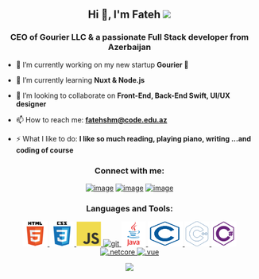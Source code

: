 <h2 align="center">Hi 👋, I'm Fateh <img height="40" src="https://emoji.gg/assets/emoji/7333-parrotdance.gif"></h2>
<h3 align="center">CEO of Gourier LLC & a passionate Full Stack developer from Azerbaijan</h3>

- 🔭 I’m currently working on my new startup **Gourier 🚀**

- 🌱 I’m currently learning **Nuxt & Node.js**

- 👯 I’m looking to collaborate on **Front-End, Back-End Swift, UI/UX designer**

- 📫 How to reach me: **fatehshm@code.edu.az**

- ⚡ What I like to do: **I like so much reading, playing piano, writing ...and coding of course**

<h3 align="center">Connect with me:</h3>
<div align="center">

[![image](https://img.shields.io/badge/LinkedIn-0077B5?style=for-the-badge&logo=linkedin&logoColor=white)](https://www.linkedin.com/in/fatehmammadli/)
[![image](https://img.shields.io/badge/Instagram-E4405F?style=for-the-badge&logo=instagram&logoColor=white)](https://www.instagram.com/everyonelovesfateh/)
[![image](https://img.shields.io/badge/Gmail-D14836?style=for-the-badge&logo=gmail&logoColor=white)](mailto:fatehshm@code.edu.az)
  
</div>

<h3 align="center">Languages and Tools:</h3>

<p align="center"> 
  <a href="https://www.w3.org/html/" target="_blank"> 
    <img src="https://raw.githubusercontent.com/devicons/devicon/master/icons/html5/html5-original-wordmark.svg" alt="html5" width="50" height="50"/> 
  </a>
  <a href="https://www.w3schools.com/css/" target="_blank"> 
    <img src="https://raw.githubusercontent.com/devicons/devicon/master/icons/css3/css3-original-wordmark.svg" alt="css3" width="50" height="50"/> 
  </a>  
  <a href="https://developer.mozilla.org/en-US/docs/Web/JavaScript" target="_blank"> 
    <img src="https://raw.githubusercontent.com/devicons/devicon/master/icons/javascript/javascript-original.svg" alt="javascript" width="50" height="50"/> 
  </a> 
  <a href="https://git-scm.com/" target="_blank"> 
    <img src="https://www.vectorlogo.zone/logos/git-scm/git-scm-icon.svg" alt="git" width="50" height="50"/> 
  </a>
  <a href="https://www.java.com/en/">
  <img src="https://github.com/devicons/devicon/blob/master/icons/java/java-original-wordmark.svg" alt="git" width="50" height="50" />
  </a>
  <a href="https://www.w3schools.com/c/">
  <img src="https://github.com/devicons/devicon/blob/master/icons/c/c-line.svg" alt="git" width="70" height="50" />
  </a>
  <a href="https://www.w3schools.com/cpp/">
  <img src="https://github.com/devicons/devicon/blob/master/icons/cplusplus/cplusplus-line.svg" alt="git" width="50" height="50" />
  </a>
  <a href="https://www.w3schools.com/cs/index.php">
  <img src="https://github.com/devicons/devicon/blob/master/icons/csharp/csharp-line.svg" alt="git" width="50" height="50" />
  </a>
  <a href="https://www.google.com/url?sa=t&rct=j&q=&esrc=s&source=web&cd=&cad=rja&uact=8&ved=2ahUKEwjuhOWN7ar6AhV_QvEDHa7FCOwQFnoECA0QAQ&url=https%3A%2F%2Fdotnet.microsoft.com%2F&usg=AOvVaw2KiTYrqZvk675vkJ1EuZGT">
  <img src="https://cdn.jsdelivr.net/gh/devicons/devicon/icons/dotnetcore/dotnetcore-original.svg" alt=".netcore" width="50" height="50"/>       
  </a>
  <a href="vuejs.org">
    <img src="https://cdn.jsdelivr.net/gh/devicons/devicon/icons/vuejs/vuejs-original.svg" alt=".vue" width="50" height="50" />
  </a>
</p>

<p align= "center">
  <img height= "150" src="https://github-readme-stats.vercel.app/api/top-langs/?username=fatehmm&theme=react&layout=compact" />
</p>
